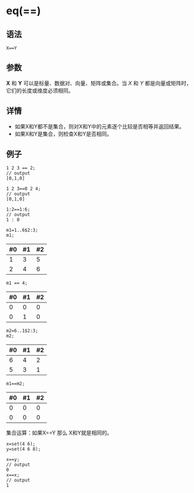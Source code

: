 # eq(==)

## 语法

`X==Y`

## 参数

**X** 和 **Y** 可以是标量、数据对、向量、矩阵或集合。当 *X* 和 *Y* 都是向量或矩阵时，它们的长度或维度必须相同。

## 详情

* 如果X和Y都不是集合，则对X和Y中的元素逐个比较是否相等并返回结果。
* 如果X和Y是集合，则检查X和Y是否相同。

## 例子

```
1 2 3 == 2;
// output
[0,1,0]

1 2 3==0 2 4;
// output
[0,1,0]

1:2==1:6;
// output
1 : 0

m1=1..6$2:3;
m1;
```

| #0 | #1 | #2 |
| --- | --- | --- |
| 1 | 3 | 5 |
| 2 | 4 | 6 |

```
m1 == 4;
```

| #0 | #1 | #2 |
| --- | --- | --- |
| 0 | 0 | 0 |
| 0 | 1 | 0 |

```
m2=6..1$2:3;
m2;
```

| #0 | #1 | #2 |
| --- | --- | --- |
| 6 | 4 | 2 |
| 5 | 3 | 1 |

```
m1==m2;
```

| #0 | #1 | #2 |
| --- | --- | --- |
| 0 | 0 | 0 |
| 0 | 0 | 0 |

集合运算：如果X==Y 那么 X和Y就是相同的。

```
x=set(4 6);
y=set(4 6 8);

x==y;
// output
0
x==x;
// output
1
```

